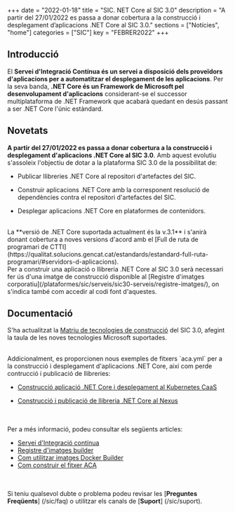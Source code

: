 +++
date        = "2022-01-18"
title       = "SIC. NET Core al SIC 3.0"
description = "A partir del 27/01/2022 es passa a donar cobertura a la construcció i desplegament d’aplicacions .NET Core al SIC 3.0."
sections    = ["Notícies", "home"]
categories  = ["SIC"]
key         = "FEBRER2022"
+++

## Introducció

El **Servei d'Integració Contínua és un servei a disposició dels proveïdors d'aplicacions per a automatitzar el desplegament
de les aplicacions**. Per la seva banda, **.NET Core és un Framework de Microsoft pel desenvolupament d'aplicacions** considerant-se
el successor multiplataforma de .NET Framework que acabarà quedant en desús passant a ser .NET Core l'únic estàndard.


## Novetats

**A partir del 27/01/2022 es passa a donar cobertura a la construcció i desplegament d'aplicacions .NET Core al SIC 3.0**.
Amb aquest evolutiu s'assoleix l'objectiu de dotar a la plataforma SIC 3.0 de la possibilitat de:

* Publicar llibreries .NET Core al repositori d'artefactes del SIC.

* Construir aplicacions .NET Core amb la corresponent resolució de dependències contra el
repositori d'artefactes del SIC.

* Desplegar aplicacions .NET Core en plataformes de contenidors.

<br/>
La **versió de .NET Core suportada actualment és la v.3.1** i s'anirà donant cobertura a noves versions d'acord amb el
[Full de ruta de programari de CTTI](https://qualitat.solucions.gencat.cat/estandards/estandard-full-ruta-programari/#servidors-d-aplicacions).

<br/>
Per a construir una aplicació o llibreria .NET Core al SIC 3.0 serà necessari fer ús d'una imatge de construcció disponible al
[Registre d'imatges corporatiu](/plataformes/sic/serveis/sic30-serveis/registre-imatges/), on s'indica també com accedir al codi font d'aquestes.

## Documentació

S'ha actualitzat la [Matriu de tecnologies de construcció](/plataformes/sic/serveis/sic30-serveis/ci/#matriu-de-tecnologies-de-construcció) del SIC 3.0,
afegint la taula de les noves tecnologies Microsoft suportades.

<br/>
Addicionalment, es proporcionen nous exemples de fitxers `aca.yml` per a la construcció i desplegament d'aplicacions .NET Core,
així com perde contrucció i publicació de llibreries:

* [Construcció aplicació .NET Core i desplegament al Kubernetes CaaS](/related/sic/3.0/aca_const_despl_dotnet_kubernetes_caas.yml)

* [Construcció i publicació de llibreria .NET Core al Nexus](/related/sic/3.0/aca_const_publi_nexus_dotnet_lib.yml)

<br/><br/>
Per a més informació, podeu consultar els següents articles:

- [Servei d'Integració contínua](/plataformes/sic/serveis/sic30-serveis/ci/)
- [Registre d'imatges builder](/plataformes/sic/serveis/sic30-serveis/registre-imatges/)
- [Com utilitzar imatges Docker Builder](/howtos/2022-07-06-SIC-Howto-utilitzar-imatges-docker-builder/)
- [Com construir el fitxer ACA](/sic30-guies/fitxer-aca/)

<br/><br/>
Si teniu qualsevol dubte o problema podeu revisar les [**Preguntes Freqüents**] (/sic/faq) o utilitzar els canals de [**Suport**] (/sic/suport).